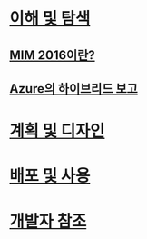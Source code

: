 # [이해 및 탐색](microsoft-identity-manager-2016.md)
## [MIM 2016이란?](microsoft-identity-manager-2016.md)
## [Azure의 하이브리드 보고](identity-manager-hybrid-reporting-azure.md)
# [계획 및 디자인](/microsoft-identity-manager/PlanDesign/microsoft-identity-manager-2016-supported-platforms)
# [배포 및 사용](/microsoft-identity-manager/DeployUse/microsoft-identity-manager-deploy)
# [개발자 참조](/microsoft-identity-manager/reference/microsoft-identity-manager-2016-developer-reference)


<!--HONumber=Mar16_HO5-->


